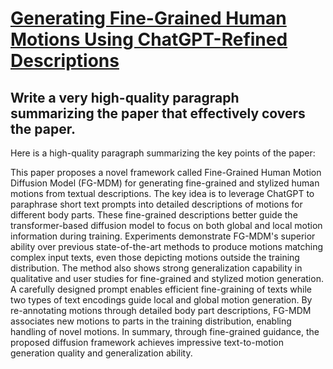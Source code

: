 # [Generating Fine-Grained Human Motions Using ChatGPT-Refined Descriptions](https://arxiv.org/abs/2312.02772)

## Write a very high-quality paragraph summarizing the paper that effectively covers the paper.

 Here is a high-quality paragraph summarizing the key points of the paper:

This paper proposes a novel framework called Fine-Grained Human Motion Diffusion Model (FG-MDM) for generating fine-grained and stylized human motions from textual descriptions. The key idea is to leverage ChatGPT to paraphrase short text prompts into detailed descriptions of motions for different body parts. These fine-grained descriptions better guide the transformer-based diffusion model to focus on both global and local motion information during training. Experiments demonstrate FG-MDM's superior ability over previous state-of-the-art methods to produce motions matching complex input texts, even those depicting motions outside the training distribution. The method also shows strong generalization capability in qualitative and user studies for fine-grained and stylized motion generation. A carefully designed prompt enables efficient fine-graining of texts while two types of text encodings guide local and global motion generation. By re-annotating motions through detailed body part descriptions, FG-MDM associates new motions to parts in the training distribution, enabling handling of novel motions. In summary, through fine-grained guidance, the proposed diffusion framework achieves impressive text-to-motion generation quality and generalization ability.
